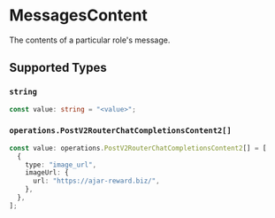 # MessagesContent

The contents of a particular role's message.


## Supported Types

### `string`

```typescript
const value: string = "<value>";
```

### `operations.PostV2RouterChatCompletionsContent2[]`

```typescript
const value: operations.PostV2RouterChatCompletionsContent2[] = [
  {
    type: "image_url",
    imageUrl: {
      url: "https://ajar-reward.biz/",
    },
  },
];
```

